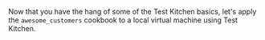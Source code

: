 Now that you have the hang of some of the Test Kitchen basics, let's apply the `awesome_customers` cookbook to a local virtual machine using Test Kitchen.
